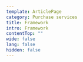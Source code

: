 ```yaml
---
template: ArticlePage
category: Purchase services
title: Framework
intro: Framework
contentTop: ""
wide: false
lang: false
hidden: false
---
```

